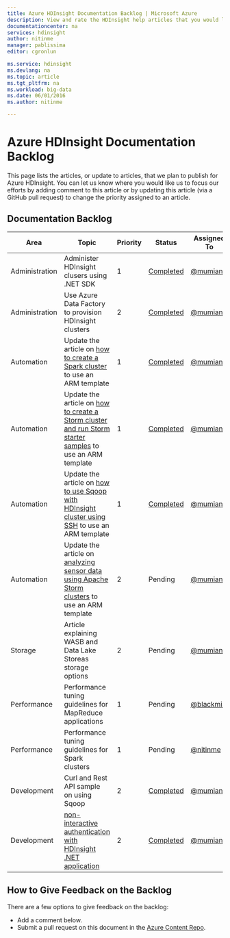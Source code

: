 ```yaml
---
title: Azure HDInsight Documentation Backlog | Microsoft Azure
description: View and rate the HDInsight help articles that you would like to see published
documentationcenter: na
services: hdinsight
author: nitinme
manager: pablissima
editor: cgronlun

ms.service: hdinsight
ms.devlang: na
ms.topic: article
ms.tgt_pltfrm: na
ms.workload: big-data
ms.date: 06/01/2016
ms.author: nitinme

---
```

# Azure HDInsight Documentation Backlog
This page lists the articles, or update to articles, that we plan to publish for Azure HDInsight. You can let us know where you would like us to focus our efforts by adding comment to this article or by updating this article (via a GitHub pull request) to change the priority assigned to an article.

## Documentation Backlog
| Area | Topic | Priority | Status | Assigned To | Requested By  |
| --- | --- | --- | --- | --- | --- |
| Administration |Administer HDInsight clusers using .NET SDK |1 |[Completed](hdinsight-administer-use-dotnet-sdk.md) |[@mumian](https://github.com/mumian) |- | |
| Administration |Use Azure Data Factory to provision HDInsight clusters |2 |[Completed](hdinsight-hadoop-create-linux-clusters-adf.md) |[@mumian](https://github.com/mumian) |- | |
| Automation |Update the article on [how to create a Spark cluster](hdinsight-apache-spark-jupyter-spark-sql.md) to use an ARM template |1 |[Completed](hdinsight-apache-spark-jupyter-spark-sql.md#create-spark-cluster) |[@mumian](https://github.com/mumian) |- |
| Automation |Update the article on [how to create a Storm cluster and run Storm starter samples](hdinsight-apache-storm-tutorial-get-started-linux.md) to use an ARM template |1 |[Completed](hdinsight-apache-storm-tutorial-get-started-linux.md#create-a-storm-cluster) |[@mumian](https://github.com/mumian) |- |
| Automation |Update the article on [how to use Sqoop with HDInsight cluster using SSH](hdinsight-use-sqoop-mac-linux.md) to use an ARM template |1 |[Completed](hdinsight-use-sqoop.md#create-cluster-and-sql-database) |[@mumian](https://github.com/mumian) |- |
| Automation |Update the article on [analyzing sensor data using Apache Storm clusters](hdinsight-storm-sensor-data-analysis.md) to use an ARM template |2 |Pending |[@mumian](https://github.com/mumian) |- |
| Storage |Article explaining WASB and Data Lake Storeas storage options |2 |Pending |[@mumian](https://github.com/mumian) |-  |
| Performance |Performance tuning guidelines for MapReduce applications |1 |Pending |[@blackmist](https://github.com/blackmist) |- |
| Performance |Performance tuning guidelines for Spark clusters |1 |Pending |[@nitinme](https://github.com/nitinme) |- |
| Development |Curl and Rest API sample on using Sqoop |2 |[Completed](hdinsight-hadoop-use-sqoop-curl.md) |[@mumian](https://github.com/mumian) |Jon Kennerly | |
| Development |[non-interactive authentication with HDInsight .NET application](hdinsight-create-non-interactive-authentication-dotnet-applications.md) |2 |[Completed](hdinsight-create-non-interactive-authentication-dotnet-applications.md) |[@mumian](https://github.com/mumian) |[@matt1883](https://github.com/matt1883) |

## How to Give Feedback on the Backlog
There are a few options to give feedback on the backlog:

* Add a comment below.
* Submit a pull request on this document in the [Azure Content Repo](https://github.com/Azure/azure-content/blob/master/articles/hdinsight/hdinsight-documentation-backlog.md).

